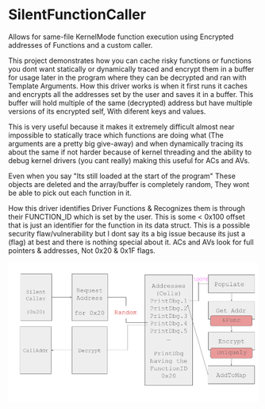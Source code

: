 # SilentFunctionCaller
Allows for same-file KernelMode function execution using Encrypted addresses of Functions and a custom caller.

This project demonstrates how you can cache risky functions or functions you dont want statically or dynamically traced and encrypt them in a buffer for usage later in the program where they can be decrypted and ran with Template Arguments. How this driver works is when it first runs it caches and encrypts all the addresses set by the user and saves it in a buffer. This buffer will hold multiple of the same (decrypted) address but have multiple versions of its encrypted self, With diferent keys and values.

This is very useful because it makes it extremely difficult almost near impossible to statically trace which functions are doing what (The arguments are a pretty big give-away) and when dynamically tracing its about the same if not harder because of kernel threading and the ability to debug kernel drivers (you cant really) making this useful for ACs and AVs.

Even when you say "Its still loaded at the start of the program" These objects are deleted and the array/buffer is completely random, They wont be able to pick out each function in it.

How this driver identifies Driver Functions & Recognizes them is through their FUNCTION_ID which is set by the user. This is some < 0x100 offset that is just an identifier for the function in its data struct. This is a possible security flaw/vulnerability but I dont say its a big issue because its just a (flag) at best and there is nothing special about it. ACs and AVs look for full pointers & addresses, Not 0x20 & 0x1F flags.

![Demo](https://raw.githubusercontent.com/i32-Sudo/SilentFunctionCaller/refs/heads/main/RVK.png)
